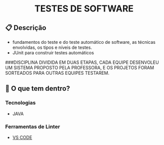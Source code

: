 
<h1 align="center">
 TESTES DE SOFTWARE
</h1>


## :clipboard: Descrição

- fundamentos do teste e do teste automático de software, as técnicas envolvidas, os tipos e níveis de testes.
- JUnit para construir testes automáticos

###DISCIPLINA DIVIDIDA EM DUAS ETAPAS, CADA EQUIPE DESENVOLEU UM SISTEMA PROPOSTO PELA PROFESSORA, E OS PROJETOS FORAM SORTEADOS PARA OUTRAS EQUIPES TESTAREM.

## 🧐 O que tem dentro?

### Tecnologias
- JAVA

### Ferramentas de Linter
- [VS CODE](https://code.visualstudio.com)
